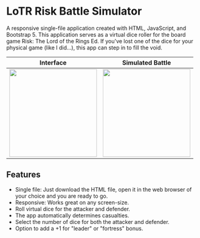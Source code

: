 # LoTR Risk Battle Simulator

A responsive single-file application created with HTML, JavaScript, and Bootstrap 5. This application serves as a virtual dice roller for the board game Risk: The Lord of the Rings Ed. If you've lost one of the dice for your physical game (like I did...), this app can step in to fill the void.

| Interface | Simulated Battle |
|:-------------------------:|:-------------------------:|
| <a target="_blank" rel="noreferrer"> <img src="https://github.com/G-C-Code/lotr-risk-battle-simulator/blob/main/Screenshots/Screenshot0.png" width="230" height="230"/> </a> | <a target="_blank" rel="noreferrer"> <img src="https://github.com/G-C-Code/lotr-risk-battle-simulator/blob/main/Screenshots/Screenshot1.png" width="230" height="230"/> </a> |

## Features
- Single file: Just download the HTML file, open it in the web browser of your choice and you are ready to go.
- Responsive: Works great on any screen-size.
- Roll virtual dice for the attacker and defender.
- The app automatically determines casualties.
- Select the number of dice for both the attacker and defender.
- Option to add a +1 for "leader" or "fortress" bonus.
